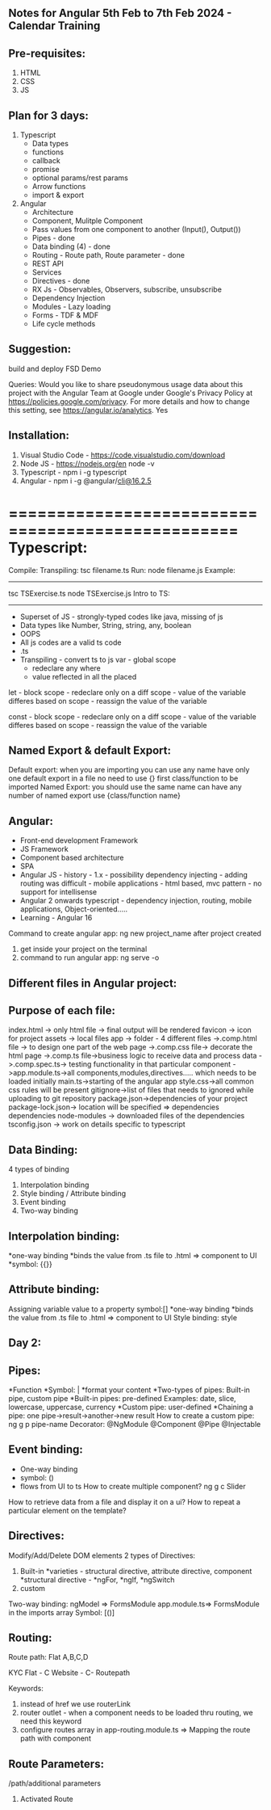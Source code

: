 ## Notes for Angular 5th Feb to 7th Feb 2024 - Calendar Training

## Pre-requisites:

1. HTML
2. CSS
3. JS

## Plan for 3 days:

1. Typescript
   - Data types
   - functions
   - callback
   - promise
   - optional params/rest params
   - Arrow functions
   - import & export
2. Angular
   - Architecture
   - Component, Mulitple Component
   - Pass values from one component to another (Input(), Output())
   - Pipes - done
   - Data binding (4) - done
   - Routing - Route path, Route parameter - done
   - REST API
   - Services
   - Directives - done
   - RX Js - Observables, Observers, subscribe, unsubscribe
   - Dependency Injection
   - Modules - Lazy loading
   - Forms - TDF & MDF
   - Life cycle methods

## Suggestion:

build and deploy
FSD Demo

Queries:
Would you like to share pseudonymous usage data about this project with the Angular Team
at Google under Google's Privacy Policy at https://policies.google.com/privacy. For more
details and how to change this setting, see https://angular.io/analytics. Yes

## Installation:

1. Visual Studio Code - https://code.visualstudio.com/download
2. Node JS - https://nodejs.org/en node -v
3. Typescript - npm i -g typescript
4. Angular - npm i -g @angular/cli@16.2.5

==================================================
Typescript:
===========

Compile: Transpiling: tsc filename.ts
Run: node filename.js
Example:

---

tsc TSExercise.ts
node TSExercise.js
Intro to TS:

---

- Superset of JS - strongly-typed codes like java, missing of js
- Data types like Number, String, string, any, boolean
- OOPS
- All js codes are a valid ts code
- .ts
- Transpiling - convert ts to js
  var - global scope
  - redeclare any where
  - value reflected in all the placed

let - block scope - redeclare only on a diff scope - value of the variable differes based on scope - reassign the value of the variable

const - block scope - redeclare only on a diff scope - value of the variable differes based on scope - reassign the value of the variable

## Named Export & default Export:

Default export: when you are importing you can use any name
have only one default export in a file
no need to use {}
first class/function to be imported
Named Export: you should use the same name
can have any number of named export
use {class/function name}

## Angular:

- Front-end development Framework
- JS Framework
- Component based architecture
- SPA
- Angular JS - history - 1.x - possibility dependency injecting - adding routing was difficult - mobile applications - html based, mvc pattern - no support for intellisense
- Angular 2 onwards typescript - dependency injection, routing, mobile applications, Object-oriented.....
- Learning - Angular 16

Command to create angular app: ng new project_name
after project created

1. get inside your project on the terminal
2. command to run angular app: ng serve -o

## Different files in Angular project:

## Purpose of each file:

index.html -> only html file -> final output will be rendered
favicon -> icon for project
assets -> local files
app -> folder - 4 different files
->.comp.html file -> to design one part of the web page
->.comp.css file-> decorate the html page
->.comp.ts file->business logic to receive data and process data
->.comp.spec.ts-> testing functionality in that particular component
->app.module.ts->all components,modules,directives..... which needs to be loaded initially
main.ts->starting of the angular app
style.css->all common css rules will be present
gitignore->list of files that needs to ignored while uploading to git repository
package.json->dependencies of your project
package-lock.json-> location will be specified => dependencies dependencies
node-modules -> downloaded files of the dependencies
tsconfig.json -> work on details specific to typescript

## Data Binding:

4 types of binding

1. Interpolation binding
2. Style binding / Attribute binding
3. Event binding
4. Two-way binding

## Interpolation binding:

*one-way binding
*binds the value from .ts file to .html => component to UI
\*symbol: {{}}

## Attribute binding:

Assigning variable value to a property
symbol:[]
*one-way binding
*binds the value from .ts file to .html => component to UI
Style binding:
style

## Day 2:
Pipes:
-----
*Function
*Symbol: |
*format your content
*Two-types of pipes: Built-in pipe, custom pipe
*Built-in pipes: pre-defined
         Examples: date, slice, lowercase, uppercase, currency
*Custom pipe: user-defined
*Chaining a pipe: one pipe->result->another->new result
How to create a custom pipe: ng g p pipe-name
Decorator:
@NgModule
@Component
@Pipe
@Injectable

Event binding:
-------------
* One-way binding
* symbol: ()
* flows from UI to ts 
How to create multiple component?
ng g c Slider

How to retrieve data from a file and display it on a ui?
How to repeat a particular element on the template?

Directives:
-----------
Modify/Add/Delete DOM elements
2 types of Directives:
1. Built-in
   *varieties - structural directive, attribute directive, component
   *structural directive - *ngFor, *ngIf, *ngSwitch
2. custom 

Two-way binding:
ngModel => FormsModule
app.module.ts=> FormsModule in the imports array
Symbol: [()]

Routing:
--------
Route path:
Flat A,B,C,D

KYC Flat - C
Website - C- Routepath

Keywords:
1. instead of href we use routerLink
2. router outlet - when a component needs to be loaded thru routing, we need this keyword
3. configure routes array in app-routing.module.ts => Mapping the route path with component

Route Parameters:
-----------------
/path/additional parameters

1. Activated Route
